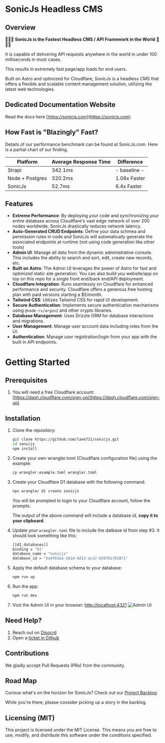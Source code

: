 # SonicJs Headless CMS

## Overview

🚀🚀🚀 **SonicJs is the Fastest Headless CMS / API Framework in the World** 🚀🚀🚀

It is capable of delivering API requests anywhere in the world in under 100 milliseconds in most cases.

This results in extremely fast page/app loads for end users.

Built on Astro and optimized for Cloudflare, SonicJs is a headless CMS that offers a flexible and scalable content management solution, utilizing the latest web technologies.

## Dedicated Documentation Website
Read the docs here [https://sonicjs.com](https://sonicjs.com)

## How Fast is "Blazingly" Fast?

Details of our performance benchmark can be found at SonicJs.com. Here is a partial chart of our finding.

| Platform      | Average Response Time | Difference |
| ----------- | ----------- | ----------- |
| Strapi      | 342.1ms       | - baseline - |
| Node + Postgres   | 320.2ms        | 1.06x Faster|
| SonicJs   | 52.7ms        | 6.4x Faster|


## Features
- **Extreme Performance**: By deploying your code and synchronizing your entire database across Cloudflare's vast edge network of over 200 nodes worldwide, SonicJs drastically reduces network latency.
- **Auto-Generated CRUD Endpoints**: Define your data schmea and permission rules in code and SonicJs will automatically generate the associated endpoints at runtime (not using code generation like other tools)
- **Admin UI**: Manage all data from the dynamic administrative console. This includes the ability to search and sort, edit, create new records, etc.
- **Built on Astro**: The Admin UI leverages the power of Astro for fast and optimized static site generation. You can also build you website/app on top on this repo for a single front end/back end/API deployment.
- **Cloudflare Integration**: Runs seamlessly on Cloudflare for enhanced performance and security. Cloudflare offers a generous free hosting plan with paid versions starting a $5/month.
- **Tailwind CSS**: Utilizes Tailwind CSS for rapid UI development.
- **Secure Authentication**: Implements secure authentication mechanisms using `@node-rs/argon2` and other crypto libraries.
- **Database Management**: Uses Drizzle ORM for database interactions and migrations.
- **User Management**: Manage user account data including roles from the UI.
- **Authentication**: Manage user registration/login from your app with the built in API endpoints.


# Getting Started

## Prerequisites
1. You will need a free Cloudflare account: [https://dash.cloudflare.com/sign-up](https://dash.cloudflare.com/sign-up)

## Installation
1. Clone the repository:
   ```sh
   git clone https://github.com/lane711/sonicjs.git
   cd sonicjs
   npm install
   ```
1. Create your own wrangler.toml (Cloudflare configuration file) using the example:
   ```sh
   cp wrangler.example.toml wrangler.toml
   ```
   
1. Create your Cloudflare D1 database with the following command:
   ```sh
   npx wrangler d1 create sonicjs
   ```
   You will be prompted to login to your Cloudflare account, follow the prompts.
   
   The output of the above command will include a database id, **copy it to your clipboard**.
   <br>
2. Update your `wrangler.toml` file to include the datbase id from step #3. It should look something like this:
   ```sh
   [[d1_databases]]
   binding = "D1"
   database_name = "sonicjs"
   database_id = "ba4f63aa-161d-4d12-aca7-b59761701871"
   ```
1. Apply the default database schema to your database:
   ```sh
   npm run up
   ```
2. Run the app:
   ```sh
   npm run dev
   ```
3. Visit the Admin UI in your browser:
   [http://localhost:4321](http://localhost:4321)
   ![Admin UI](https://sonicjs.com/images/sonicJs-admin-ui.png)

## Need Help?
1. Reach out on [Disocrd](https://discord.gg/8bMy6bv3sZ)
2. Open a [ticket in Github](https://github.com/lane711/sonicjs/issues)


## Contributions
We gladly accept Pull Requests (PRs) from the community.

## Road Map
Curious what's on the horizon for SonicJs? Check out our [Project Backlog](https://github.com/users/lane711/projects/2).

While you're there, please consider picking up a story in the backlog. 

## Licensing (MIT)
This project is licensed under the MIT License. This means you are free to use, modify, and distribute this software under the  conditions specified.